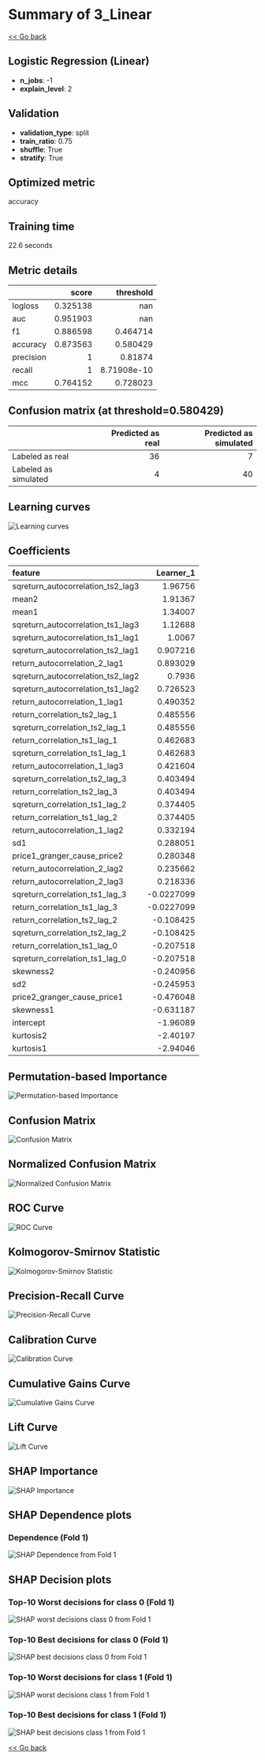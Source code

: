 # Summary of 3_Linear

[<< Go back](../README.md)


## Logistic Regression (Linear)
- **n_jobs**: -1
- **explain_level**: 2

## Validation
 - **validation_type**: split
 - **train_ratio**: 0.75
 - **shuffle**: True
 - **stratify**: True

## Optimized metric
accuracy

## Training time

22.6 seconds

## Metric details
|           |    score |     threshold |
|:----------|---------:|--------------:|
| logloss   | 0.325138 | nan           |
| auc       | 0.951903 | nan           |
| f1        | 0.886598 |   0.464714    |
| accuracy  | 0.873563 |   0.580429    |
| precision | 1        |   0.81874     |
| recall    | 1        |   8.71908e-10 |
| mcc       | 0.764152 |   0.728023    |


## Confusion matrix (at threshold=0.580429)
|                      |   Predicted as real |   Predicted as simulated |
|:---------------------|--------------------:|-------------------------:|
| Labeled as real      |                  36 |                        7 |
| Labeled as simulated |                   4 |                       40 |

## Learning curves
![Learning curves](learning_curves.png)

## Coefficients
| feature                           |   Learner_1 |
|:----------------------------------|------------:|
| sqreturn_autocorrelation_ts2_lag3 |   1.96756   |
| mean2                             |   1.91367   |
| mean1                             |   1.34007   |
| sqreturn_autocorrelation_ts1_lag3 |   1.12688   |
| sqreturn_autocorrelation_ts1_lag1 |   1.0067    |
| sqreturn_autocorrelation_ts2_lag1 |   0.907216  |
| return_autocorrelation_2_lag1     |   0.893029  |
| sqreturn_autocorrelation_ts2_lag2 |   0.7936    |
| sqreturn_autocorrelation_ts1_lag2 |   0.726523  |
| return_autocorrelation_1_lag1     |   0.490352  |
| return_correlation_ts2_lag_1      |   0.485556  |
| sqreturn_correlation_ts2_lag_1    |   0.485556  |
| return_correlation_ts1_lag_1      |   0.462683  |
| sqreturn_correlation_ts1_lag_1    |   0.462683  |
| return_autocorrelation_1_lag3     |   0.421604  |
| sqreturn_correlation_ts2_lag_3    |   0.403494  |
| return_correlation_ts2_lag_3      |   0.403494  |
| sqreturn_correlation_ts1_lag_2    |   0.374405  |
| return_correlation_ts1_lag_2      |   0.374405  |
| return_autocorrelation_1_lag2     |   0.332194  |
| sd1                               |   0.288051  |
| price1_granger_cause_price2       |   0.280348  |
| return_autocorrelation_2_lag2     |   0.235662  |
| return_autocorrelation_2_lag3     |   0.218336  |
| sqreturn_correlation_ts1_lag_3    |  -0.0227099 |
| return_correlation_ts1_lag_3      |  -0.0227099 |
| return_correlation_ts2_lag_2      |  -0.108425  |
| sqreturn_correlation_ts2_lag_2    |  -0.108425  |
| return_correlation_ts1_lag_0      |  -0.207518  |
| sqreturn_correlation_ts1_lag_0    |  -0.207518  |
| skewness2                         |  -0.240956  |
| sd2                               |  -0.245953  |
| price2_granger_cause_price1       |  -0.476048  |
| skewness1                         |  -0.631187  |
| intercept                         |  -1.96089   |
| kurtosis2                         |  -2.40197   |
| kurtosis1                         |  -2.94046   |


## Permutation-based Importance
![Permutation-based Importance](permutation_importance.png)
## Confusion Matrix

![Confusion Matrix](confusion_matrix.png)


## Normalized Confusion Matrix

![Normalized Confusion Matrix](confusion_matrix_normalized.png)


## ROC Curve

![ROC Curve](roc_curve.png)


## Kolmogorov-Smirnov Statistic

![Kolmogorov-Smirnov Statistic](ks_statistic.png)


## Precision-Recall Curve

![Precision-Recall Curve](precision_recall_curve.png)


## Calibration Curve

![Calibration Curve](calibration_curve_curve.png)


## Cumulative Gains Curve

![Cumulative Gains Curve](cumulative_gains_curve.png)


## Lift Curve

![Lift Curve](lift_curve.png)



## SHAP Importance
![SHAP Importance](shap_importance.png)

## SHAP Dependence plots

### Dependence (Fold 1)
![SHAP Dependence from Fold 1](learner_fold_0_shap_dependence.png)

## SHAP Decision plots

### Top-10 Worst decisions for class 0 (Fold 1)
![SHAP worst decisions class 0 from Fold 1](learner_fold_0_shap_class_0_worst_decisions.png)
### Top-10 Best decisions for class 0 (Fold 1)
![SHAP best decisions class 0 from Fold 1](learner_fold_0_shap_class_0_best_decisions.png)
### Top-10 Worst decisions for class 1 (Fold 1)
![SHAP worst decisions class 1 from Fold 1](learner_fold_0_shap_class_1_worst_decisions.png)
### Top-10 Best decisions for class 1 (Fold 1)
![SHAP best decisions class 1 from Fold 1](learner_fold_0_shap_class_1_best_decisions.png)

[<< Go back](../README.md)
